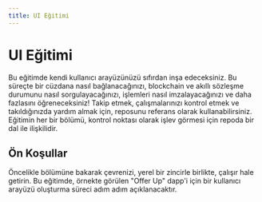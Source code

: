 ```yaml
---
title: UI Eğitimi
---
```


# UI Eğitimi

Bu eğitimde kendi kullanıcı arayüzünüzü sıfırdan inşa edeceksiniz. Bu süreçte bir cüzdana nasıl bağlanacağınızı, blockchain ve akıllı sözleşme durumunu nasıl sorgulayacağınızı, işlemleri nasıl imzalayacağınızı ve daha fazlasını öğreneceksiniz! Takip etmek, çalışmalarınızı kontrol etmek ve takıldığınızda yardım almak için,  reposunu referans olarak kullanabilirsiniz. Eğitimin her bir bölümü, kontrol noktası olarak işlev görmesi için repoda bir dal ile ilişkilidir.

## Ön Koşullar

Öncelikle  bölümüne bakarak çevrenizi, yerel bir zincirle birlikte, çalışır hale getirin. Bu eğitimde, örnekte görülen "Offer Up" dapp'i için bir kullanıcı arayüzü oluşturma süreci adım adım açıklanacaktır.